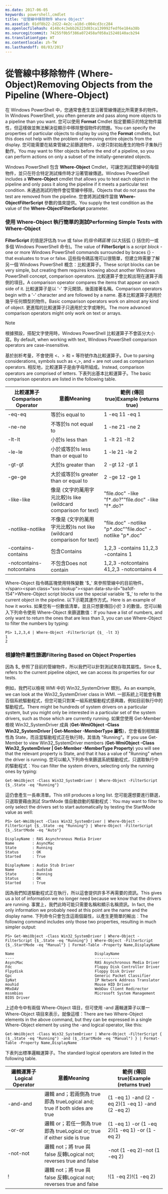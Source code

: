 ```yaml
---
ms.date: 2017-06-05
keywords: powershell,cmdlet
title: "從管線中移除物件 Where Object"
ms.assetid: 01df8b22-2d22-4e2c-a18d-c004cd3cc284
ms.openlocfilehash: 4140c4c3ebb26223d03ca139992fedf6e184a38b
ms.sourcegitcommit: 74255f0b5f386a072458af058a15240140acb294
ms.translationtype: HT
ms.contentlocale: zh-TW
ms.lasthandoff: 08/03/2017
---
```

# <a name="removing-objects-from-the-pipeline-where-object"></a><span data-ttu-id="ba1df-103">從管線中移除物件 (Where-Object)</span><span class="sxs-lookup"><span data-stu-id="ba1df-103">Removing Objects from the Pipeline (Where-Object)</span></span>
<span data-ttu-id="ba1df-104">在 Windows PowerShell 中，您通常會產生並沿著管線傳遞比所需更多的物件。</span><span class="sxs-lookup"><span data-stu-id="ba1df-104">In Windows PowerShell, you often generate and pass along more objects to a pipeline than you want.</span></span> <span data-ttu-id="ba1df-105">您可以使用 **Format** Cmdlet 指定要顯示的特定物件屬性，但這樣做並無法解決從顯示中移除整個物件的問題。</span><span class="sxs-lookup"><span data-stu-id="ba1df-105">You can specify the properties of particular objects to display by using the **Format** cmdlets, but this does not help with the problem of removing entire objects from the display.</span></span> <span data-ttu-id="ba1df-106">您可能需要在結束管線之前篩選物件，以便只對初始產生的物件子集執行動作。</span><span class="sxs-lookup"><span data-stu-id="ba1df-106">You may want to filter objects before the end of a pipeline, so you can perform actions on only a subset of the initially-generated objects.</span></span>

<span data-ttu-id="ba1df-107">Windows PowerShell 包含 **Where-Object** Cmdlet，可讓您測試管線中的每個物件，並只在符合特定測試條件時才沿著管線傳遞。</span><span class="sxs-lookup"><span data-stu-id="ba1df-107">Windows PowerShell includes a **Where-Object** cmdlet that allows you to test each object in the pipeline and only pass it along the pipeline if it meets a particular test condition.</span></span> <span data-ttu-id="ba1df-108">未通過測試的物件會從管線中移除。</span><span class="sxs-lookup"><span data-stu-id="ba1df-108">Objects that do not pass the test are removed from the pipeline.</span></span> <span data-ttu-id="ba1df-109">您會將測試條件當做 **Where-ObjectFilterScript** 參數的值來提供。</span><span class="sxs-lookup"><span data-stu-id="ba1df-109">You supply the test condition as the value of the **Where-ObjectFilterScript** parameter.</span></span>

### <a name="performing-simple-tests-with-where-object"></a><span data-ttu-id="ba1df-110">使用 Where-Object 執行簡單的測試</span><span class="sxs-lookup"><span data-stu-id="ba1df-110">Performing Simple Tests with Where-Object</span></span>
<span data-ttu-id="ba1df-111">**FilterScript** 的值是評估為 true 或 false 的*指令碼區塊* (以大括弧 {} 括住的一或多個 Windows PowerShell 命令)。</span><span class="sxs-lookup"><span data-stu-id="ba1df-111">The value of **FilterScript** is a *script block* -  one or more Windows PowerShell commands surrounded by braces {} - that evaluates to true or false.</span></span> <span data-ttu-id="ba1df-112">這些指令碼區塊可以很簡單，但建立時需要了解另一個 Windows PowerShell 概念：比較運算子。</span><span class="sxs-lookup"><span data-stu-id="ba1df-112">These script blocks can be very simple, but creating them requires knowing about another Windows PowerShell concept, comparison operators.</span></span> <span data-ttu-id="ba1df-113">比較運算子會比較出現在運算子兩側的項目。</span><span class="sxs-lookup"><span data-stu-id="ba1df-113">A comparison operator compares the items that appear on each side of it.</span></span> <span data-ttu-id="ba1df-114">比較運算子是以 '-' 字元開頭，後面接著名稱。</span><span class="sxs-lookup"><span data-stu-id="ba1df-114">Comparison operators begin with a '-' character and are followed by a name.</span></span> <span data-ttu-id="ba1df-115">基本比較運算子適用於幾乎任何類型的物件。</span><span class="sxs-lookup"><span data-stu-id="ba1df-115">Basic comparison operators work on almost any kind of object.</span></span> <span data-ttu-id="ba1df-116">更進階的比較運算子只適用於文字或陣列。</span><span class="sxs-lookup"><span data-stu-id="ba1df-116">The more advanced comparison operators might only work on text or arrays.</span></span>

> [!NOTE]
> <span data-ttu-id="ba1df-117">根據預設，搭配文字使用時，Windows PowerShell 比較運算子不會區分大小寫。</span><span class="sxs-lookup"><span data-stu-id="ba1df-117">By default, when working with text, Windows PowerShell comparison operators are case-insensitive.</span></span>

<span data-ttu-id="ba1df-118">基於剖析考量，不會使用 <、> 和 = 等符號作為比較運算子。</span><span class="sxs-lookup"><span data-stu-id="ba1df-118">Due to parsing considerations, symbols such as <,>, and = are not used as comparison operators.</span></span> <span data-ttu-id="ba1df-119">相反地，比較運算子是由字母所組成。</span><span class="sxs-lookup"><span data-stu-id="ba1df-119">Instead, comparison operators are comprised of letters.</span></span> <span data-ttu-id="ba1df-120">下表列出基本比較運算子。</span><span class="sxs-lookup"><span data-stu-id="ba1df-120">The basic comparison operators are listed in the following table.</span></span>

|<span data-ttu-id="ba1df-121">比較運算子</span><span class="sxs-lookup"><span data-stu-id="ba1df-121">Comparison Operator</span></span>|<span data-ttu-id="ba1df-122">意義</span><span class="sxs-lookup"><span data-stu-id="ba1df-122">Meaning</span></span>|<span data-ttu-id="ba1df-123">範例 (傳回 true)</span><span class="sxs-lookup"><span data-stu-id="ba1df-123">Example (returns true)</span></span>|
|-----------------------|-----------|--------------------------|
|<span data-ttu-id="ba1df-124">-eq</span><span class="sxs-lookup"><span data-stu-id="ba1df-124">-eq</span></span>|<span data-ttu-id="ba1df-125">等於</span><span class="sxs-lookup"><span data-stu-id="ba1df-125">is equal to</span></span>|<span data-ttu-id="ba1df-126">1 -eq 1</span><span class="sxs-lookup"><span data-stu-id="ba1df-126">1 -eq 1</span></span>|
|<span data-ttu-id="ba1df-127">-ne</span><span class="sxs-lookup"><span data-stu-id="ba1df-127">-ne</span></span>|<span data-ttu-id="ba1df-128">不等於</span><span class="sxs-lookup"><span data-stu-id="ba1df-128">Is not equal to</span></span>|<span data-ttu-id="ba1df-129">1 -ne 2</span><span class="sxs-lookup"><span data-stu-id="ba1df-129">1 -ne 2</span></span>|
|<span data-ttu-id="ba1df-130">-lt</span><span class="sxs-lookup"><span data-stu-id="ba1df-130">-lt</span></span>|<span data-ttu-id="ba1df-131">小於</span><span class="sxs-lookup"><span data-stu-id="ba1df-131">Is less than</span></span>|<span data-ttu-id="ba1df-132">1 -lt 2</span><span class="sxs-lookup"><span data-stu-id="ba1df-132">1 -lt 2</span></span>|
|<span data-ttu-id="ba1df-133">-le</span><span class="sxs-lookup"><span data-stu-id="ba1df-133">-le</span></span>|<span data-ttu-id="ba1df-134">小於或等於</span><span class="sxs-lookup"><span data-stu-id="ba1df-134">Is less than or equal to</span></span>|<span data-ttu-id="ba1df-135">1 -le 2</span><span class="sxs-lookup"><span data-stu-id="ba1df-135">1 -le 2</span></span>|
|<span data-ttu-id="ba1df-136">-gt</span><span class="sxs-lookup"><span data-stu-id="ba1df-136">-gt</span></span>|<span data-ttu-id="ba1df-137">大於</span><span class="sxs-lookup"><span data-stu-id="ba1df-137">Is greater than</span></span>|<span data-ttu-id="ba1df-138">2 -gt 1</span><span class="sxs-lookup"><span data-stu-id="ba1df-138">2 -gt 1</span></span>|
|<span data-ttu-id="ba1df-139">-ge</span><span class="sxs-lookup"><span data-stu-id="ba1df-139">-ge</span></span>|<span data-ttu-id="ba1df-140">大於或等於</span><span class="sxs-lookup"><span data-stu-id="ba1df-140">Is greater than or equal to</span></span>|<span data-ttu-id="ba1df-141">2 -ge 1</span><span class="sxs-lookup"><span data-stu-id="ba1df-141">2 -ge 1</span></span>|
|<span data-ttu-id="ba1df-142">-like</span><span class="sxs-lookup"><span data-stu-id="ba1df-142">-like</span></span>|<span data-ttu-id="ba1df-143">像是 (文字的萬用字元比較)</span><span class="sxs-lookup"><span data-stu-id="ba1df-143">Is like (wildcard comparison for text)</span></span>|<span data-ttu-id="ba1df-144">"file.doc" -like "f\*.do?"</span><span class="sxs-lookup"><span data-stu-id="ba1df-144">"file.doc" -like "f\*.do?"</span></span>|
|<span data-ttu-id="ba1df-145">-notlike</span><span class="sxs-lookup"><span data-stu-id="ba1df-145">-notlike</span></span>|<span data-ttu-id="ba1df-146">不像是 (文字的萬用字元比較)</span><span class="sxs-lookup"><span data-stu-id="ba1df-146">Is not like (wildcard comparison for text)</span></span>|<span data-ttu-id="ba1df-147">"file.doc" -notlike "p\*.doc"</span><span class="sxs-lookup"><span data-stu-id="ba1df-147">"file.doc" -notlike "p\*.doc"</span></span>|
|<span data-ttu-id="ba1df-148">-contains</span><span class="sxs-lookup"><span data-stu-id="ba1df-148">-contains</span></span>|<span data-ttu-id="ba1df-149">包含</span><span class="sxs-lookup"><span data-stu-id="ba1df-149">Contains</span></span>|<span data-ttu-id="ba1df-150">1,2,3 -contains 1</span><span class="sxs-lookup"><span data-stu-id="ba1df-150">1,2,3 -contains 1</span></span>|
|<span data-ttu-id="ba1df-151">-notcontains</span><span class="sxs-lookup"><span data-stu-id="ba1df-151">-notcontains</span></span>|<span data-ttu-id="ba1df-152">不包含</span><span class="sxs-lookup"><span data-stu-id="ba1df-152">Does not contain</span></span>|<span data-ttu-id="ba1df-153">1,2,3 -notcontains 4</span><span class="sxs-lookup"><span data-stu-id="ba1df-153">1,2,3 -notcontains 4</span></span>|

<span data-ttu-id="ba1df-154">Where-Object 指令碼區塊使用特殊變數 '$_' 來參照管線中的目前物件。</span><span class="sxs-lookup"><span data-stu-id="ba1df-154">Where-Object script blocks use the special variable '$_' to refer to the current object in the pipeline.</span></span> <span data-ttu-id="ba1df-155">以下示範其運作方式。</span><span class="sxs-lookup"><span data-stu-id="ba1df-155">Here is an example of how it works.</span></span> <span data-ttu-id="ba1df-156">如果您有一份數值清單，並且只想要傳回小於 3 的數值，您可以輸入下列命令使用 Where-Object 來篩選數值︰</span><span class="sxs-lookup"><span data-stu-id="ba1df-156">If you have a list of numbers, and only want to return the ones that are less than 3, you can use Where-Object to filter the numbers by typing:</span></span>

```
PS> 1,2,3,4 | Where-Object -FilterScript {$_ -lt 3}
1
2
```

### <a name="filtering-based-on-object-properties"></a><span data-ttu-id="ba1df-157">根據物件屬性篩選</span><span class="sxs-lookup"><span data-stu-id="ba1df-157">Filtering Based on Object Properties</span></span>
<span data-ttu-id="ba1df-158">因為 $_ 參照了目前的管線物件，所以我們可以針對測試來存取其屬性。</span><span class="sxs-lookup"><span data-stu-id="ba1df-158">Since $_ refers to the current pipeline object, we can access its properties for our tests.</span></span>

<span data-ttu-id="ba1df-159">例如，我們可以檢視 WMI 中的 Win32_SystemDriver 類別。</span><span class="sxs-lookup"><span data-stu-id="ba1df-159">As an example, we can look at the Win32_SystemDriver class in WMI.</span></span> <span data-ttu-id="ba1df-160">一部系統上可能會有數百個系統驅動程式，但您可能只對某一組系統驅動程式感興趣，例如目前執行中的驅動程式。</span><span class="sxs-lookup"><span data-stu-id="ba1df-160">There might be hundreds of system drivers on a particular system, but you might only be interested in a particular set of the system drivers, such as those which are currently running.</span></span> <span data-ttu-id="ba1df-161">如果您使用 Get-Member 檢視 Win32_SystemDriver 成員 (**Get-WmiObject -Class Win32_SystemDriver | Get-Member -MemberType 屬性**)，您會看到相關屬性為 State，而且當驅動程式正在執行時，其值為 "Running"。</span><span class="sxs-lookup"><span data-stu-id="ba1df-161">If you use Get-Member to view Win32_SystemDriver members (**Get-WmiObject -Class Win32_SystemDriver | Get-Member -MemberType Property**) you will see that the relevant property is State, and that it has a value of "Running" when the driver is running.</span></span> <span data-ttu-id="ba1df-162">您可以輸入下列命令來篩選系統驅動程式，只選取執行中的驅動程式︰</span><span class="sxs-lookup"><span data-stu-id="ba1df-162">You can filter the system drivers, selecting only the running ones by typing:</span></span>

```
Get-WmiObject -Class Win32_SystemDriver | Where-Object -FilterScript {$_.State -eq "Running"}
```

<span data-ttu-id="ba1df-163">這仍會產生一長串清單。</span><span class="sxs-lookup"><span data-stu-id="ba1df-163">This still produces a long list.</span></span> <span data-ttu-id="ba1df-164">您可能還想要進行篩選，只選取要藉由測試 StartMode 值自動啟動的驅動程式︰</span><span class="sxs-lookup"><span data-stu-id="ba1df-164">You may want to filter to only select the drivers set to start automatically by testing the StartMode value as well:</span></span>

```
PS> Get-WmiObject -Class Win32_SystemDriver | Where-Object -FilterScript {$_.State -eq "Running"} | Where-Object -FilterScript {$_.StartMode -eq "Auto"}

DisplayName : RAS Asynchronous Media Driver
Name        : AsyncMac
State       : Running
Status      : OK
Started     : True

DisplayName : Audio Stub Driver
Name        : audstub
State       : Running
Status      : OK
Started     : True
```

<span data-ttu-id="ba1df-165">因為我們知道驅動程式正在執行，所以這會提供許多不再需要的資訊。</span><span class="sxs-lookup"><span data-stu-id="ba1df-165">This gives us a lot of information we no longer need because we know that the drivers are running.</span></span> <span data-ttu-id="ba1df-166">事實上，我們此時可能只需要名稱和顯示名稱資訊。</span><span class="sxs-lookup"><span data-stu-id="ba1df-166">In fact, the only information we probably need at this point are the name and the display name.</span></span> <span data-ttu-id="ba1df-167">下列命令只會包含這兩個屬性，以產生更簡單的輸出︰</span><span class="sxs-lookup"><span data-stu-id="ba1df-167">The following command includes only those two properties, resulting in much simpler output:</span></span>

```
PS> Get-WmiObject -Class Win32_SystemDriver | Where-Object -FilterScript {$_.State -eq "Running"} | Where-Object -FilterScript {$_.StartMode -eq "Manual"} | Format-Table -Property Name,DisplayName

Name                                    DisplayName
----                                    -----------
AsyncMac                                RAS Asynchronous Media Driver
Fdc                                     Floppy Disk Controller Driver
Flpydisk                                Floppy Disk Driver
Gpc                                     Generic Packet Classifier
IpNat                                   IP Network Address Translator
mouhid                                  Mouse HID Driver
MRxDAV                                  WebDav Client Redirector
mssmbios                                Microsoft System Management BIOS Driver
```

<span data-ttu-id="ba1df-168">上述命令中有兩個 Where-Object 項目，但可使用 -and 邏輯運算子以單一 Where-Object 項目來表示，就像這樣︰</span><span class="sxs-lookup"><span data-stu-id="ba1df-168">There are two Where-Object elements in the above command, but they can be expressed in a single Where-Object element by using the -and logical operator, like this:</span></span>

```
Get-WmiObject -Class Win32_SystemDriver | Where-Object -FilterScript { ($_.State -eq "Running") -and ($_.StartMode -eq "Manual") } | Format-Table -Property Name,DisplayName
```

<span data-ttu-id="ba1df-169">下表列出標準邏輯運算子。</span><span class="sxs-lookup"><span data-stu-id="ba1df-169">The standard logical operators are listed in the following table.</span></span>

|<span data-ttu-id="ba1df-170">邏輯運算子</span><span class="sxs-lookup"><span data-stu-id="ba1df-170">Logical Operator</span></span>|<span data-ttu-id="ba1df-171">意義</span><span class="sxs-lookup"><span data-stu-id="ba1df-171">Meaning</span></span>|<span data-ttu-id="ba1df-172">範例 (傳回 true)</span><span class="sxs-lookup"><span data-stu-id="ba1df-172">Example (returns true)</span></span>|
|--------------------|-----------|--------------------------|
|<span data-ttu-id="ba1df-173">-and</span><span class="sxs-lookup"><span data-stu-id="ba1df-173">-and</span></span>|<span data-ttu-id="ba1df-174">邏輯 and；若兩側為 true 即為 true</span><span class="sxs-lookup"><span data-stu-id="ba1df-174">Logical and; true if both sides are true</span></span>|<span data-ttu-id="ba1df-175">(1 -eq 1) -and (2 -eq 2)</span><span class="sxs-lookup"><span data-stu-id="ba1df-175">(1 -eq 1) -and (2 -eq 2)</span></span>|
|<span data-ttu-id="ba1df-176">-or</span><span class="sxs-lookup"><span data-stu-id="ba1df-176">-or</span></span>|<span data-ttu-id="ba1df-177">邏輯 or；若任一側為 true 即為 true</span><span class="sxs-lookup"><span data-stu-id="ba1df-177">Logical or; true if either side is true</span></span>|<span data-ttu-id="ba1df-178">(1 -eq 1) -or (1 -eq 2)</span><span class="sxs-lookup"><span data-stu-id="ba1df-178">(1 -eq 1) -or (1 -eq 2)</span></span>|
|<span data-ttu-id="ba1df-179">-not</span><span class="sxs-lookup"><span data-stu-id="ba1df-179">-not</span></span>|<span data-ttu-id="ba1df-180">邏輯 not；將 true 與 false 反轉</span><span class="sxs-lookup"><span data-stu-id="ba1df-180">Logical not; reverses true and false</span></span>|<span data-ttu-id="ba1df-181">-not (1 -eq 2)</span><span class="sxs-lookup"><span data-stu-id="ba1df-181">-not (1 -eq 2)</span></span>|
|\!|<span data-ttu-id="ba1df-182">邏輯 not；將 true 與 false 反轉</span><span class="sxs-lookup"><span data-stu-id="ba1df-182">Logical not; reverses true and false</span></span>|<span data-ttu-id="ba1df-183">\!(1 -eq 2)</span><span class="sxs-lookup"><span data-stu-id="ba1df-183">\!(1 -eq 2)</span></span>|

